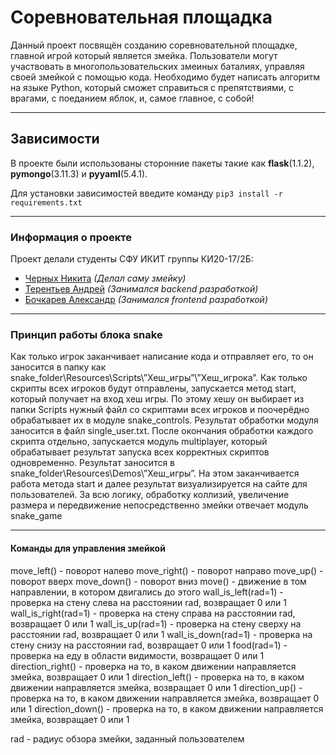 # Соревновательная площадка

Данный проект посвящён созданию соревновательной площадке, главной игрой который является змейка. Пользователи могут участвовать в многопользовательских змеиных баталиях, управляя своей змейкой с помощью кода. Необходимо будет написать алгоритм на языке Python, который сможет справиться с препятствиями, с врагами, с поеданием яблок, и, самое главное, с собой!

---
## Зависимости
В проекте были использованы сторонние пакеты такие как 
**flask**(1.1.2), **pymongo**(3.11.3) и **pyyaml**(5.4.1).

Для установки зависимостей введите команду `pip3 install -r requirements.txt`


---
### Информация о проекте

Проект делали студенты СФУ ИКИТ группы КИ20-17/2Б:
- [Черных Никита](https://github.com/Chevik08) _(Делал саму змейку)_
- [Терентьев Андрей](https://github.com/qpexlegendary) _(Занимался backend разработкой)_
- [Бочкарев Александр](https://github.com/AlexandarViWE) _(Занимался frontend разработкой)_
 ________________________________________
### Принцип работы блока snake
Как только игрок заканчивает написание кода и отправляет его, то он заносится в папку как snake_folder\Resources\Scripts\”Хеш_игры”\”Хеш_игрока”. Как только скрипты всех игроков будут отправлены, запускается метод start, который получает на вход хеш игры. По этому хешу он выбирает из папки Scripts нужный файл со скриптами всех игроков и поочерёдно обрабатывает их в модуле snake_controls. Результат обработки модуля заносится в файл single_user.txt. После окончания обработки каждого скрипта отдельно, запускается модуль multiplayer, который обрабатывает результат запуска всех корректных скриптов одновременно. Результат заносится в snake_folder\Resources\Demos\”Хеш_игры”. На этом заканчивается работа метода start и далее результат визуализируется на сайте для пользователей.
За всю логику, обработку коллизий, увеличение размера и передвижение непосредственно змейки отвечает модуль snake_game
 ________________________________________
#### Команды для управления змейкой
  move_left() - поворот налево
  move_right() - поворот направо
  move_up() - поворот вверх
  move_down() - поворот вниз
  move() - движение в том направлении, в котором двигались до этого
  wall_is_left(rad=1) - проверка на стену слева на расстоянии rad, возвращает 0 или 1
  wall_is_right(rad=1) - проверка на стену справа на расстоянии rad, возвращает 0 или 1
  wall_is_up(rad=1) - проверка на стену сверху на расстоянии rad, возвращает 0 или 1
  wall_is_down(rad=1) - проверка на стену снизу на расстоянии rad, возвращает 0 или 1
  food(rad=1) - проверка на еду в области видимости, возвращает 0 или 1
  direction_right() - проверка на то, в каком движении направляется змейка, возвращает 0 или 1
  direction_left() - проверка на то, в каком движении направляется змейка, возвращает 0 или 1
  direction_up() - проверка на то, в каком движении направляется змейка, возвращает 0 или 1
  direction_down() - проверка на то, в каком движении направляется змейка, возвращает 0 или 1

 rad - радиус обзора змейки, заданный пользователем
